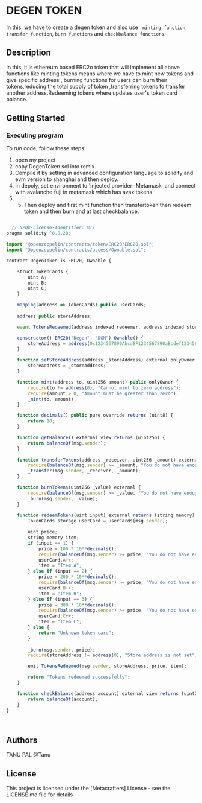 # DEGEN TOKEN

In this, we have to create a degen token and also use ``` minting function```, ```transfer function```, ```burn functions``` and ```checkbalance functions```.

## Description

In this, it is ethereum based ERC2o token that will implement all above functions like  minting tokens means where we have to mint new tokens and give specific address , burning functions for users can burn their tokens,reducing the total supply of token ,transferring tokens to transfer another address.Redeeming tokens where updates user's token card balance.

## Getting Started

### Executing program

To run code, follow these steps:
1. open my project
2. copy DegenToken.sol into remix.
3. Compile it by setting in advanced configuration language to solidity and evm version to shanghai and then deploy.
4. In depoly, set environment to 'injected provider- Metamask ,and connect with avalanche fuji in metamask which has avax tokens.
5. 5. Then deploy and first mint function then transfertoken then redeem token and then burn and at last checkbalance. 
```javascript

  // SPDX-License-Identifier: MIT
pragma solidity ^0.8.20;

import "@openzeppelin/contracts/token/ERC20/ERC20.sol";
import "@openzeppelin/contracts/access/Ownable.sol";

contract DegenToken is ERC20, Ownable {

    struct TokenCards {
        uint A;
        uint B;
        uint C;
    }

    mapping(address => TokenCards) public userCards;
    
    address public storeAddress;

    event TokensRedeemed(address indexed redeemer, address indexed storeAddress, uint256 amount, string item);

    constructor() ERC20("Degen", "DGN") Ownable() {
        storeAddress = address(0x1234567890AbcdEF1234567890aBcdef12345678); // Default store address
    }

    function setStoreAddress(address _storeAddress) external onlyOwner {
        storeAddress = _storeAddress;
    }

    function mint(address to, uint256 amount) public onlyOwner {
        require(to != address(0), "Cannot mint to zero address");
        require(amount > 0, "Amount must be greater than zero");
        _mint(to, amount);
    }

    function decimals() public pure override returns (uint8) { 
        return 18; 
    }

    function getBalance() external view returns (uint256) {
        return balanceOf(msg.sender);
    }

    function transferTokens(address _receiver, uint256 _amount) external {
        require(balanceOf(msg.sender) >= _amount, "You do not have enough Degen tokens");
        _transfer(msg.sender, _receiver, _amount);
    }

    function burnTokens(uint256 _value) external {
        require(balanceOf(msg.sender) >= _value, "You do not have enough Degen Tokens");
        _burn(msg.sender, _value);
    }    
    
    function redeemTokens(uint input) external returns (string memory) {
        TokenCards storage userCard = userCards[msg.sender];

        uint price;
        string memory item;
        if (input == 1) {
            price = 100 * 10**decimals();
            require(balanceOf(msg.sender) >= price, "You do not have enough tokens to redeem Item A");
            userCard.A++;
            item = "Item A";
        } else if (input == 2) {
            price = 200 * 10**decimals();
            require(balanceOf(msg.sender) >= price, "You do not have enough tokens to redeem Item B");
            userCard.B++;
            item = "Item B";
        } else if (input == 3) {
            price = 300 * 10**decimals();
            require(balanceOf(msg.sender) >= price, "You do not have enough tokens to redeem Item C");
            userCard.C++;
            item = "Item C";
        } else {
            return "Unknown token card";
        }
        
        _burn(msg.sender, price);
        require(storeAddress != address(0), "Store address is not set");

        emit TokensRedeemed(msg.sender, storeAddress, price, item);

        return "Tokens redeemed successfully";
    }

    function checkBalance(address account) external view returns (uint256) {
        return balanceOf(account);
    }
}

        
```

## Authors

TANU PAL
@Tanu


## License

This project is licensed under the [Metacrafters] License - see the LICENSE.md file for details
